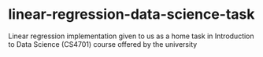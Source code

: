 # linear-regression-data-science-task
Linear regression implementation given to us as a home task in Introduction to Data Science (CS4701) course offered by the university
